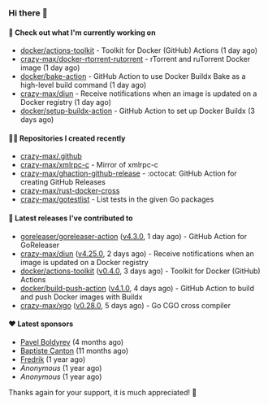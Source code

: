 ### Hi there 👋

#### 👷 Check out what I'm currently working on

- [docker/actions-toolkit](https://github.com/docker/actions-toolkit) - Toolkit for Docker (GitHub) Actions (1 day ago)
- [crazy-max/docker-rtorrent-rutorrent](https://github.com/crazy-max/docker-rtorrent-rutorrent) - rTorrent and ruTorrent Docker image (1 day ago)
- [docker/bake-action](https://github.com/docker/bake-action) - GitHub Action to use Docker Buildx Bake as a high-level build command (1 day ago)
- [crazy-max/diun](https://github.com/crazy-max/diun) - Receive notifications when an image is updated on a Docker registry (1 day ago)
- [docker/setup-buildx-action](https://github.com/docker/setup-buildx-action) - GitHub Action to set up Docker Buildx (3 days ago)

#### 👨‍💻 Repositories I created recently

- [crazy-max/.github](https://github.com/crazy-max/.github)
- [crazy-max/xmlrpc-c](https://github.com/crazy-max/xmlrpc-c) - Mirror of xmlrpc-c
- [crazy-max/ghaction-github-release](https://github.com/crazy-max/ghaction-github-release) - :octocat: GitHub Action for creating GitHub Releases
- [crazy-max/rust-docker-cross](https://github.com/crazy-max/rust-docker-cross)
- [crazy-max/gotestlist](https://github.com/crazy-max/gotestlist) - List tests in the given Go packages

#### 🚀 Latest releases I've contributed to

- [goreleaser/goreleaser-action](https://github.com/goreleaser/goreleaser-action) ([v4.3.0](https://github.com/goreleaser/goreleaser-action/releases/tag/v4.3.0), 1 day ago) - GitHub Action for GoReleaser
- [crazy-max/diun](https://github.com/crazy-max/diun) ([v4.25.0](https://github.com/crazy-max/diun/releases/tag/v4.25.0), 2 days ago) - Receive notifications when an image is updated on a Docker registry
- [docker/actions-toolkit](https://github.com/docker/actions-toolkit) ([v0.4.0](https://github.com/docker/actions-toolkit/releases/tag/v0.4.0), 3 days ago) - Toolkit for Docker (GitHub) Actions
- [docker/build-push-action](https://github.com/docker/build-push-action) ([v4.1.0](https://github.com/docker/build-push-action/releases/tag/v4.1.0), 4 days ago) - GitHub Action to build and push Docker images with Buildx
- [crazy-max/xgo](https://github.com/crazy-max/xgo) ([v0.28.0](https://github.com/crazy-max/xgo/releases/tag/v0.28.0), 5 days ago) - Go CGO cross compiler

#### ❤️ Latest sponsors
- [Pavel Boldyrev](https://github.com/bpg) (4 months ago)
- [Baptiste Canton](https://github.com/batmac) (11 months ago)
- [Fredrik](https://github.com/fredrikscode) (1 year ago)
- _Anonymous_ (1 year ago)
- _Anonymous_ (1 year ago)

Thanks again for your support, it is much appreciated! 🙏
